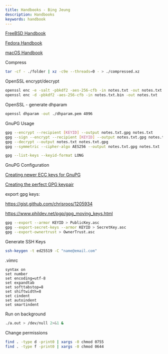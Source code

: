 ```yaml
---
title: Handbooks - Bing Jeung
description: Handbooks
keywords: handbook
---
```


[FreeBSD Handbook](freebsd)

[Fedora Handbook](fedora)

[macOS Handbook](macosx)

Compress
```bash
tar -cf - ./folder | xz -c9e --threads=0 - > ./compressed.xz
``` 

OpenSSL encrypt/decrypt
```bash
openssl enc -e -salt -pbkdf2 -aes-256-cfb -in notes.txt -out notes.txt.bin
openssl enc -d -pbkdf2 -aes-256-cfb -in notes.txt.bin -out notes.txt
```   

OpenSSL - generate dhparam
```bash
openssl dhparam -out ./dhparam.pem 4096
```

GnuPG Usage
```bash
gpg --encrypt --recipient [KEYID] --output notes.txt.gpg notes.txt
gpg --sign --encrypt --recipient [KEYID] --output notes.txt.gpg notes.txt
gpg --decrypt --output notes.txt notes.txt.gpg
gpg --symmetric --cipher-algo AES256 --output notes.txt.gpg notes.txt

gpg --list-keys --keyid-format LONG
``` 

GnuPG Configuration

[Creating newer ECC keys for GnuPG](https://www.gniibe.org/memo/software/gpg/keygen-25519.html)

[Creating the perfect GPG keypair](https://alexcabal.com/creating-the-perfect-gpg-keypair)

export gpg keys: 

https://gist.github.com/chrisroos/1205934

https://www.phildev.net/pgp/gpg_moving_keys.html

```bash
gpg --export --armor KEYID > PublicKey.asc
gpg --export-secret-keys --armor KEYID > SecretKey.asc
gpg --export-ownertrust > OwnerTrust.asc
```  

Generate SSH Keys
```bash
ssh-keygen -t ed25519 -C "name@email.com"
```

.vimrc
```
syntax on
set number
set encoding=utf-8
set expandtab
set softtabstop=8
set shiftwidth=8
set cindent
set autoindent
set smartindent
```

Run on background
```bash
./a.out > /dev/null 2>&1 &
```   

Change permissions
```bash
find . -type d -print0 | xargs -0 chmod 0755
find . -type f -print0 | xargs -0 chmod 0644
```
